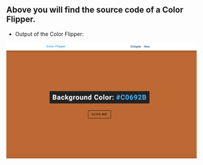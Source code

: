 ## Above you will find the source code of a Color Flipper.

- Output of the Color Flipper:

![output](./output.png)
